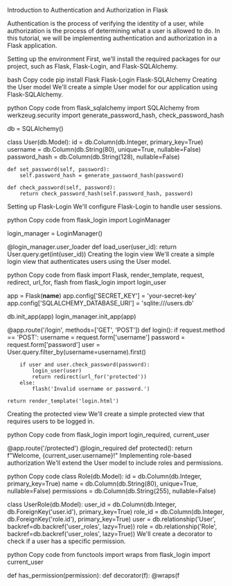 Introduction to Authentication and Authorization in Flask

Authentication is the process of verifying the identity of a user, while authorization is the process of determining what a user is allowed to do. In this tutorial, we will be implementing authentication and authorization in a Flask application.

Setting up the environment
First, we'll install the required packages for our project, such as Flask, Flask-Login, and Flask-SQLAlchemy.

bash
Copy code
pip install Flask Flask-Login Flask-SQLAlchemy
Creating the User model
We'll create a simple User model for our application using Flask-SQLAlchemy.

python
Copy code
from flask_sqlalchemy import SQLAlchemy
from werkzeug.security import generate_password_hash, check_password_hash

db = SQLAlchemy()

class User(db.Model):
    id = db.Column(db.Integer, primary_key=True)
    username = db.Column(db.String(80), unique=True, nullable=False)
    password_hash = db.Column(db.String(128), nullable=False)

    def set_password(self, password):
        self.password_hash = generate_password_hash(password)

    def check_password(self, password):
        return check_password_hash(self.password_hash, password)
Setting up Flask-Login
We'll configure Flask-Login to handle user sessions.

python
Copy code
from flask_login import LoginManager

login_manager = LoginManager()

@login_manager.user_loader
def load_user(user_id):
    return User.query.get(int(user_id))
Creating the login view
We'll create a simple login view that authenticates users using the User model.

python
Copy code
from flask import Flask, render_template, request, redirect, url_for, flash
from flask_login import login_user

app = Flask(__name__)
app.config['SECRET_KEY'] = 'your-secret-key'
app.config['SQLALCHEMY_DATABASE_URI'] = 'sqlite:///users.db'

db.init_app(app)
login_manager.init_app(app)

@app.route('/login', methods=['GET', 'POST'])
def login():
    if request.method == 'POST':
        username = request.form['username']
        password = request.form['password']
        user = User.query.filter_by(username=username).first()

        if user and user.check_password(password):
            login_user(user)
            return redirect(url_for('protected'))
        else:
            flash('Invalid username or password.')

    return render_template('login.html')
Creating the protected view
We'll create a simple protected view that requires users to be logged in.

python
Copy code
from flask_login import login_required, current_user

@app.route('/protected')
@login_required
def protected():
    return f"Welcome, {current_user.username}!"
Implementing role-based authorization
We'll extend the User model to include roles and permissions.

python
Copy code
class Role(db.Model):
    id = db.Column(db.Integer, primary_key=True)
    name = db.Column(db.String(80), unique=True, nullable=False)
    permissions = db.Column(db.String(255), nullable=False)

class UserRole(db.Model):
    user_id = db.Column(db.Integer, db.ForeignKey('user.id'), primary_key=True)
    role_id = db.Column(db.Integer, db.ForeignKey('role.id'), primary_key=True)
    user = db.relationship('User', backref=db.backref('user_roles', lazy=True))
    role = db.relationship('Role', backref=db.backref('user_roles', lazy=True))
We'll create a decorator to check if a user has a specific permission.

python
Copy code
from functools import wraps
from flask_login import current_user

def has_permission(permission):
    def decorator(f):
        @wraps(f
